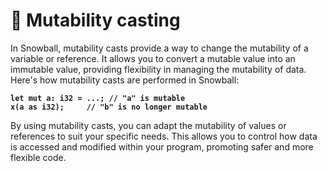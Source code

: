 # 🔐 Mutability casting

In Snowball, mutability casts provide a way to change the mutability of a variable or reference. It allows you to convert a mutable value into an immutable value, providing flexibility in managing the mutability of data. Here's how mutability casts are performed in Snowball:

<pre class="language-rust"><code class="lang-rust"><strong>let mut a: i32 = ...; // "a" is mutable
</strong><strong>x(a as i32);     // "b" is no longer mutable 
</strong></code></pre>

By using mutability casts, you can adapt the mutability of values or references to suit your specific needs. This allows you to control how data is accessed and modified within your program, promoting safer and more flexible code.

